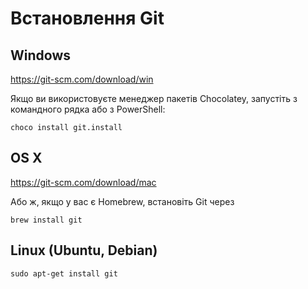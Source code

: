 # Встановлення Git

## Windows

https://git-scm.com/download/win

Якщо ви використовуєте менеджер пакетів Chocolatey, запустіть з командного рядка або з PowerShell:

```
choco install git.install
```

## OS X

https://git-scm.com/download/mac

Або ж, якщо у вас є Homebrew, встановіть Git через

```
brew install git
```

## Linux (Ubuntu, Debian)

```
sudo apt-get install git
```


